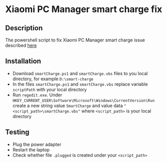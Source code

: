 # Xiaomi PC Manager smart charge fix
## Description
The powershell script to fix Xiaomi PC Manager smart charge issue described
[here](https://github.com/Data-Name-ID/RedmiBook-Pro-14-2024?tab=readme-ov-file#%D0%BE%D0%BF%D1%82%D0%B8%D0%BC%D0%B8%D0%B7%D0%B8%D1%80%D0%BE%D0%B2%D0%B0%D0%BD%D0%BD%D0%B0%D1%8F-%D0%B7%D0%B0%D1%80%D1%8F%D0%B4%D0%BA%D0%B0-%D0%B4%D0%BE-80)
## Installation
- Download `smartCharge.ps1` and `smartCharge.vbs` files to you local directory, for example `D:\smart-charge`
- In the files `smartCharge.ps1` and `smartCharge.vbs` replace variable `scriptPath` with your local directory
- Run `regedit.exe`. Under `HKEY_CURRENT_USER\Software\Microsoft\Windows\CurrentVersion\Run` create a new string value `SmartCharge` and value data `"<script_path>\smartCharge.vbs"` where `<script_path>` is your local directory
## Testing
- Plug the power adapter
- Restart the laptop
- Check whether file `.plugged` is created under your `<script_path>` 
